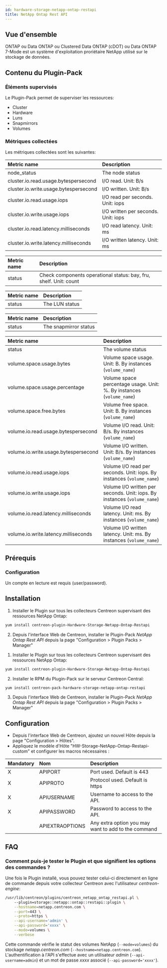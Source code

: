 ```yaml
---
id: hardware-storage-netapp-ontap-restapi
title: NetApp Ontap Rest API
---
```


## Vue d'ensemble

ONTAP ou Data ONTAP ou Clustered Data ONTAP (cDOT) ou Data ONTAP 7-Mode est un système d'exploitation proriétaire NetApp utilisé sur le stockage de données.

## Contenu du Plugin-Pack

### Éléments supervisés

Le Plugin-Pack permet de superviser les ressources:

* Cluster
* Hardware
* Luns
* Snapmirrors
* Volumes

### Métriques collectées

Les métriques collectées sont les suivantes:

<!--DOCUSAURUS_CODE_TABS-->

<!--Cluster-->

| Metric name                           | Description                                                                                    |
| :------------------------------------ | :--------------------------------------------------------------------------------------------- |
| node_status                           | The node status                                                                                |
| cluster.io.read.usage.bytespersecond  | I/O read. Unit: B/s                                                                            |
| cluster.io.write.usage.bytespersecond | I/O written. Unit: B/s                                                                         |
| cluster.io.read.usage.iops            | I/O read per seconds. Unit: iops                                                               |
| cluster.io.write.usage.iops           | I/O written per seconds. Unit: iops                                                            |
| cluster.io.read.latency.milliseconds  | I/O read latency. Unit: ms                                                                     |
| cluster.io.write.latency.milliseconds | I/O written latency. Unit: ms                                                                  |

<!--Hardware-->

| Metric name                         | Description                                                                 |
| :---------------------------------- | :---------------------------------------------------------------------------|
| status                              | Check components operational status: bay, fru, shelf. Unit: count           |

<!--Luns-->

| Metric name                         | Description                                                                 |
| :---------------------------------- | :---------------------------------------------------------------------------|
| status                              | The LUN status                                                              |

<!--Snapmirrors-->

| Metric name                         | Description                                                                 |
| :---------------------------------- | :---------------------------------------------------------------------------|
| status                              | The snapmirror status                                                       |

<!--Volumes-->

| Metric name                          | Description                                                                                    |
| :----------------------------------- | :--------------------------------------------------------------------------------------------- |
| status                               | The volume status                                                                              |
| volume.space.usage.bytes             | Volume space usage. Unit: B. By instances (```volume_name```)                                  |
| volume.space.usage.percentage        | Volume space percentage usage. Unit: %. By instances (```volume_name```)                       |
| volume.space.free.bytes              | Volume free space. Unit: B. By instances (```volume_name```)                                   |
| volume.io.read.usage.bytespersecond  | Volume I/O read. Unit: B/s. By instances (```volume_name```)                                   |
| volume.io.write.usage.bytespersecond | Volume I/O written. Unit: B/s. By instances (```volume_name```)                                |
| volume.io.read.usage.iops            | Volume I/O read per seconds. Unit: iops. By instances (```volume_name```)                      |
| volume.io.write.usage.iops           | Volume I/O written per seconds. Unit: iops. By instances (```volume_name```)                   |
| volume.io.read.latency.milliseconds  | Volume I/O read latency. Unit: ms. By instances (```volume_name```)                            |
| volume.io.write.latency.milliseconds | Volume I/O written latency. Unit: ms. By instances (```volume_name```)                         |

<!--END_DOCUSAURUS_CODE_TABS-->

## Prérequis

### Configuration

Un compte en lecture est requis (user/password).

## Installation

<!--DOCUSAURUS_CODE_TABS-->

<!--Online IMP Licence & IT-100 Editions-->

1. Installer le Plugin sur tous les collecteurs Centreon supervisant des ressources NetApp Ontap:

```bash
yum install centreon-plugin-Hardware-Storage-Netapp-Ontap-Restapi
```

2. Depuis l'interface Web de Centreon, installer le Plugin-Pack *NetApp Ontap Rest API* depuis la page "Configuration > Plugin Packs > Manager"

<!--Offline IMP License-->

1. Installer le Plugin sur tous les collecteurs Centreon supervisant des ressources NetApp Ontap:

```bash
yum install centreon-plugin-Hardware-Storage-Netapp-Ontap-Restapi
```

2. Installer le RPM du Plugin-Pack sur le serveur Centreon Central:

```bash
yum install centreon-pack-hardware-storage-netapp-ontap-restapi
```

3. Depuis l'interface Web de Centreon, installer le Plugin-Pack *NetApp Ontap Rest API* depuis la page "Configuration > Plugin Packs > Manager"


## Configuration

* Depuis l'interface Web de Centreon, ajoutez un nouvel Hôte depuis la page "Configuration > Hôtes".
* Appliquez le modèle d'Hôte "HW-Storage-NetApp-Ontap-Restapi-custom" et configurer les macros nécessaires :

| Mandatory   | Nom                    | Description                                                                |
| :---------- | :--------------------- | :------------------------------------------------------------------------- |
| X           | APIPORT                | Port used. Default is 443                                                  |
| X           | APIPROTO               | Protocol used. Default is https                                            |
| X           | APIUSERNAME            | Username to access to the API.                                             |
| X           | APIPASSWORD            | Password to access to the API.                                             |
|             | APIEXTRAOPTIONS        | Any extra option you may want to add to the command                        |

## FAQ

### Comment puis-je tester le Plugin et que signifient les options des commandes ?

Une fois le Plugin installé, vous pouvez tester celui-ci directement en ligne de commande depuis votre collecteur
Centreon avec l'utilisateur *centreon-engine*:

```bash
/usr/lib/centreon/plugins/centreon_netapp_ontap_restapi.pl \	
    --plugin=storage::netapp::ontap::restapi::plugin \
    --hostname=netapp.centreon.com \
    --port=443 \
    --proto=https \
    --api-username='admin' \
    --api-password='xxxx' \
    --mode=volumes \
    --verbose
```

Cette commande vérifie le statut des volumes NetApp (```--mode=volumes```) du stockage *netapp.centreon.com* (```--hostname=netapp.centreon.com```).
L'authentification à l'API s'effectue avec un utilisateur *admin* (```--api-username=admin```) et un mot de passe *xxxx* associé (```--api-password='xxxx'```).
